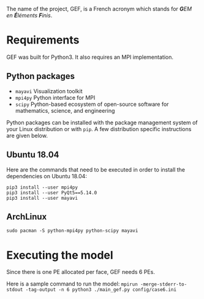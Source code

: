 The name of the project, GEF, is a French acronym which stands for ***G**EM en **É**léments **F**inis*.  

# Requirements

GEF was built for Python3.  It also requires an MPI implementation.

## Python packages
* `mayavi` Visualization toolkit
* `mpi4py` Python interface for MPI
* `scipy` Python-based ecosystem of open-source software for mathematics, science, and engineering

Python packages can be installed with the package management system of your
Linux distribution or with `pip`.  A few distribution specific instructions
are given below.

## Ubuntu 18.04
Here are the commands that need to be executed in order to install the
dependencies on Ubuntu 18.04:
```
pip3 install --user mpi4py
pip3 install --user PyQt5==5.14.0
pip3 install --user mayavi
```

## ArchLinux
```
sudo pacman -S python-mpi4py python-scipy mayavi
```

# Executing the model

Since there is one PE allocated per face, GEF needs 6 PEs.

Here is a sample command to run the model:
`mpirun -merge-stderr-to-stdout -tag-output -n 6 python3 ./main_gef.py config/case6.ini`
